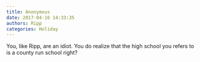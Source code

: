 ```yaml
---
title: Anonymous
date: 2017-04-16 14:33:35
authors: Ripp
categories: Holiday
---
```


 You, like Ripp, are an idiot. You do realize that the high school you refers to is a county run school right?